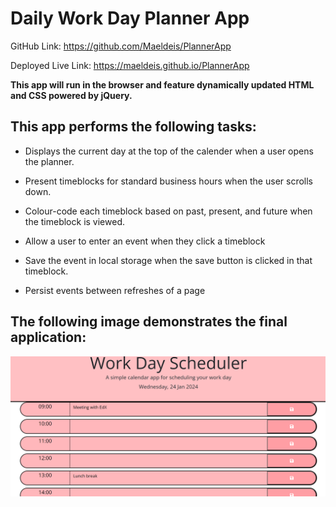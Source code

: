 # Daily Work Day Planner App

GitHub Link: https://github.com/Maeldeis/PlannerApp

Deployed Live Link: https://maeldeis.github.io/PlannerApp

**This app will run in the browser and feature dynamically updated HTML and CSS powered by jQuery.**

## This app performs the following tasks:

* Displays the current day at the top of the calender when a user opens the planner.
 
* Present timeblocks for standard business hours when the user scrolls down.
 
* Colour-code each timeblock based on past, present, and future when the timeblock is viewed.
 
* Allow a user to enter an event when they click a timeblock

* Save the event in local storage when the save button is clicked in that timeblock.

* Persist events between refreshes of a page

## The following image demonstrates the final application:

![Demo.](./assets/images/demo.png)